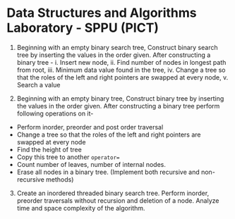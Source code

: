 
# Data Structures and Algorithms Laboratory - SPPU (PICT)

1. Beginning with an empty binary search tree, Construct binary search tree by inserting
the values in the order given. After constructing a binary tree -
i. Insert new node, ii. Find number of nodes in longest path from root, iii. Minimum data
value found in the tree, iv. Change a tree so that the roles of the left and right pointers
are swapped at every node, v. Search a value

2. Beginning with an empty binary tree, Construct binary tree by inserting the values in the order given. After constructing a binary tree perform following operations on it-
* Perform inorder, preorder and post order traversal
* Change a tree so that the roles of the left and right pointers are swapped at every node
* Find the height of tree
* Copy this tree to another `operator=`
* Count number of leaves, number of internal nodes.
* Erase all nodes in a binary tree.
(Implement both recursive and non-recursive methods)

3. Create an inordered threaded binary search tree. Perform inorder, preorder traversals without recursion and deletion of a node. Analyze time and space complexity of the algorithm.